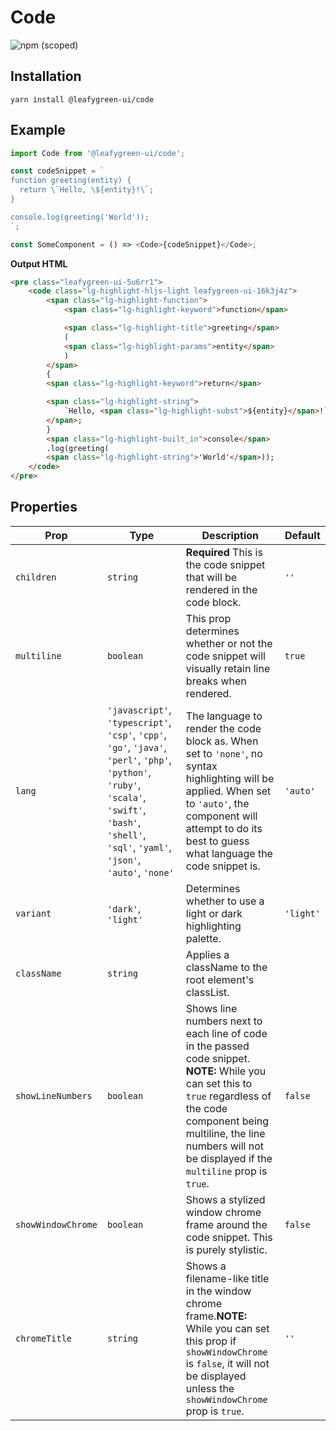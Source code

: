 # Code

![npm (scoped)](https://img.shields.io/npm/v/@leafygreen-ui/code.svg)

## Installation

`yarn install @leafygreen-ui/code`

## Example

```js
import Code from '@leafygreen-ui/code';

const codeSnippet = `
function greeting(entity) {
  return \`Hello, \${entity}!\`;
}

console.log(greeting('World'));
`;

const SomeComponent = () => <Code>{codeSnippet}</Code>;
```

**Output HTML**

```HTML
<pre class="leafygreen-ui-5u6rr1">
	<code class="lg-highlight-hljs-light leafygreen-ui-16k3j4z">
		<span class="lg-highlight-function">
			<span class="lg-highlight-keyword">function</span>

			<span class="lg-highlight-title">greeting</span>
			(
			<span class="lg-highlight-params">entity</span>
			)
		</span>
		{
		<span class="lg-highlight-keyword">return</span>

		<span class="lg-highlight-string">
			`Hello, <span class="lg-highlight-subst">${entity}</span>!`
		</span>;
		}
		<span class="lg-highlight-built_in">console</span>
		.log(greeting(
		<span class="lg-highlight-string">'World'</span>));
	</code>
</pre>
```

## Properties

| Prop               | Type                                                                                                                                                                                                    | Description                                                                                                                                                                                                                                     | Default   |
| ------------------ | ------------------------------------------------------------------------------------------------------------------------------------------------------------------------------------------------------- | ----------------------------------------------------------------------------------------------------------------------------------------------------------------------------------------------------------------------------------------------- | --------- |
| `children`         | `string`                                                                                                                                                                                                | **Required** This is the code snippet that will be rendered in the code block.                                                                                                                                                                  | `''`      |
| `multiline`        | `boolean`                                                                                                                                                                                               | This prop determines whether or not the code snippet will visually retain line breaks when rendered.                                                                                                                                            | `true`    |
| `lang`             | `'javascript'`, `'typescript'`, `'csp'`, `'cpp'`, `'go'`, `'java'`, `'perl'`, `'php'`, `'python'`, `'ruby'`, `'scala'`, `'swift'`, `'bash'`, `'shell'`, `'sql'`, `'yaml'`, `'json'`, `'auto'`, `'none'` | The language to render the code block as. When set to `'none'`, no syntax highlighting will be applied. When set to `'auto'`, the component will attempt to do its best to guess what language the code snippet is.                             | `'auto'`  |
| `variant`          | `'dark'`, `'light'`                                                                                                                                                                                     | Determines whether to use a light or dark highlighting palette.                                                                                                                                                                                 | `'light'` |
| `className`        | `string`                                                                                                                                                                                                | Applies a className to the root element's classList.                                                                                                                                                                                            |           |
| `showLineNumbers`  | `boolean`                                                                                                                                                                                               | Shows line numbers next to each line of code in the passed code snippet. **NOTE:** While you can set this to `true` regardless of the code component being multiline, the line numbers will not be displayed if the `multiline` prop is `true`. | `false`   |
| `showWindowChrome` | `boolean`                                                                                                                                                                                               | Shows a stylized window chrome frame around the code snippet. This is purely stylistic.                                                                                                                                                         | `false`   |
| `chromeTitle`      | `string`                                                                                                                                                                                                | Shows a filename-like title in the window chrome frame.**NOTE:** While you can set this prop if `showWindowChrome` is `false`, it will not be displayed unless the `showWindowChrome` prop is `true`.                                           | `''`      |

